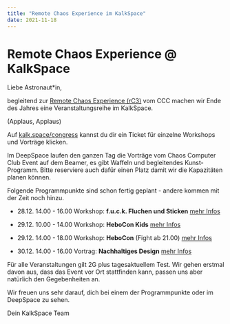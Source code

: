 ```yaml
---
title: "Remote Chaos Experience im KalkSpace"
date: 2021-11-18
---
```


# Remote Chaos Experience @ KalkSpace

Liebe Astronaut*in,

begleitend zur [Remote Chaos Experience (rC3)](https://events.ccc.de/2021/11/08/rc3-2021-nowhere/) vom CCC machen wir Ende des Jahres eine Veranstaltungsreihe im KalkSpace.

(Applaus, Applaus)

Auf [kalk.space/congress](https://kalk.space/congress) kannst du dir ein Ticket für einzelne Workshops und Vorträge klicken.

Im DeepSpace laufen den ganzen Tag die Vorträge vom Chaos Computer Club Event auf dem Beamer, es gibt Waffeln und begleitendes Kunst-Programm. Bitte reserviere auch dafür einen Platz damit wir die Kapazitäten planen können.

Folgende Programmpunkte sind schon fertig geplant - andere kommen mit der Zeit noch hinzu.

- 28.12. 14.00 - 16.00 Workshop: **f.u.c.k. Fluchen und Sticken** [mehr Infos](https://discuss.kalk.space/t/workshop-f-u-c-k-fluchen-sticken/628)

- 29.12. 10.00 - 14.00 Workshop: **HeboCon Kids** [mehr Infos](https://discuss.kalk.space/t/workshop-mini-hebocon/629)

- 29.12. 14.00 - 18.00 Workshop: **HeboCon** (Fight ab 21.00) [mehr Infos](https://discuss.kalk.space/t/workshop-hebocon/630/2)

- 30.12. 14.00 - 16.00 Vortrag: **Nachhaltiges Design** [mehr Infos](https://discuss.kalk.space/t/workshop-gruenes-webdesign-nachhaltiges-design-fuer-einen-positiveren-digitalen-fussabdruck/634)

Für alle Veranstaltungen gilt 2G plus tagesaktuellem Test. Wir gehen erstmal davon aus, dass das Event vor Ort stattfinden kann, passen uns aber natürlich den Gegebenheiten an.

Wir freuen uns sehr darauf, dich bei einem der Programmpunkte oder im DeepSpace zu sehen.

Dein KalkSpace Team
